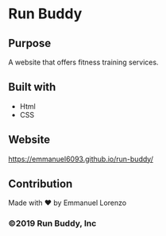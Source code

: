 # Run Buddy

## Purpose 
A website that offers fitness training services.

## Built with 
* Html 
* CSS 

## Website
https://emmanuel6093.github.io/run-buddy/

## Contribution 
Made with ❤️ by Emmanuel Lorenzo

### ©️2019 Run Buddy, Inc
